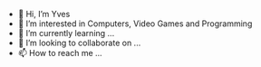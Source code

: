 - 👋 Hi, I’m Yves
- 👀 I’m interested in Computers, Video Games and Programming
- 🌱 I’m currently learning ...
- 💞️ I’m looking to collaborate on ...
- 📫 How to reach me ...

<!---
Eevee-RTI/Eevee-RTI is a ✨ special ✨ repository because its `README.md` (this file) appears on your GitHub profile.
You can click the Preview link to take a look at your changes.
--->
